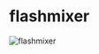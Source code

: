 # flashmixer

![flashmixer](https://user-images.githubusercontent.com/4150631/50422616-a8137c80-0886-11e9-8543-287177d85337.gif)
